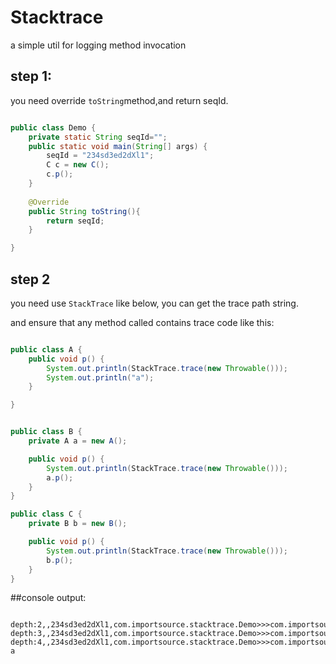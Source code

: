# Stacktrace
a simple util for logging method invocation


## step 1:

you need override `toString`method,and return seqId.

```java

public class Demo {
    private static String seqId="";
	public static void main(String[] args) {
		seqId = "234sd3ed2dXl1";
		C c = new C();
		c.p();
	}
	
	@Override
	public String toString(){
		return seqId;
	}

}
```
## step 2

you need use `StackTrace` like below, you can get the trace path string.

and ensure that any method called contains trace code like this:

```java

public class A {
	public void p() {
		System.out.println(StackTrace.trace(new Throwable()));
		System.out.println("a");
	}

}
```

```java

public class B {
	private A a = new A();

	public void p() {
		System.out.println(StackTrace.trace(new Throwable()));
		a.p();
	}
}
```

```java
public class C {
	private B b = new B();

	public void p() {
		System.out.println(StackTrace.trace(new Throwable()));
		b.p();
	}
}
```

##console output:

```log

depth:2,,234sd3ed2dXl1,com.importsource.stacktrace.Demo>>>com.importsource.stacktrace.C>>>
depth:3,,234sd3ed2dXl1,com.importsource.stacktrace.Demo>>>com.importsource.stacktrace.C>>>com.importsource.stacktrace.B>>>
depth:4,,234sd3ed2dXl1,com.importsource.stacktrace.Demo>>>com.importsource.stacktrace.C>>>com.importsource.stacktrace.B>>>com.importsource.stacktrace.A>>>
a


```
